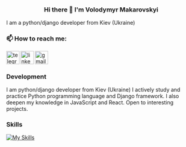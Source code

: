 <h3 align='center'>
  Hi there 👋 I'm Volodymyr Makarovskyi
</h3>

I am a python/django developer from Kiev (Ukraine)


### 📫 How to reach me:
<a href='https://t.me/Makarovskyi'><img align='left' src='https://user-images.githubusercontent.com/95641884/150675279-99fe82e3-896b-43f5-9f67-3e25970bdb94.png' alt='telegram' width='35px'/></a>
<a href="https://www.linkedin.com/in/%D0%B2%D0%BB%D0%B0%D0%B4%D0%B8%D0%BC%D0%B8%D1%80-%D0%BC%D0%B0%D0%BA%D0%B0%D1%80%D0%BE%D0%B2%D1%81%D0%BA%D0%B8%D0%B9-4b2301258/"><img align='left' src ='https://user-images.githubusercontent.com/95641884/150675095-2e8e967f-2a14-413d-b870-21afd707b58d.png' alt='linkedin' width='35px'/></a>
<a href="mailto:makarovskyi.v@gmail.com"><img src ='https://user-images.githubusercontent.com/95641884/150674766-be246e51-4970-4caf-b60a-b9cbc8fdd8a8.png' alt='gmail' width='35px'/></a>  

### Development 

I am python/django developer from Kiev (Ukraine)
I actively study and practice Python programming language and Django framework.
I also deepen my knowledge in JavaScript and React. 
Open to interesting projects.

### Skills

[![My Skills](https://skillicons.dev/icons?i=py,django,js,react,redux,express,html,css,sass,bootstrap,git,github,mongodb,postgres,stackoverflow)](https://skillicons.dev)







